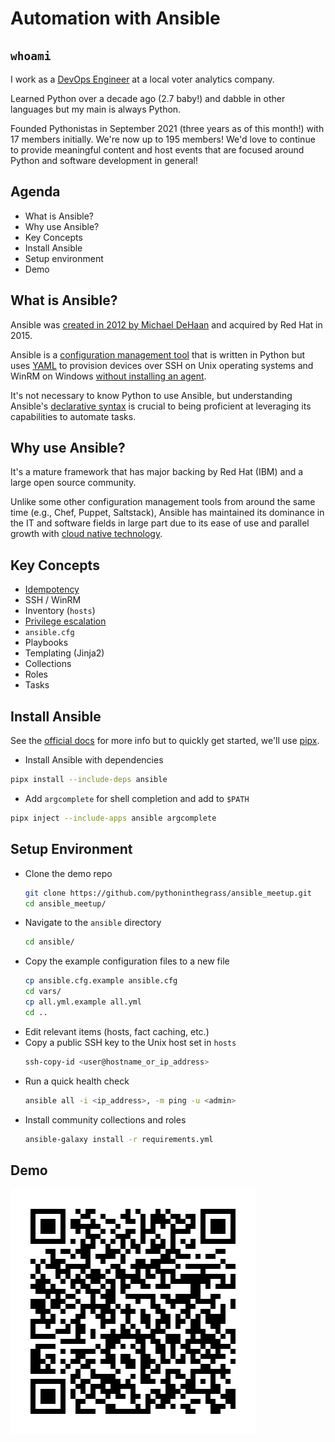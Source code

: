 # Automation with Ansible

<!-- https://simpleslides.dev/exographicskip/automation-with-ansible -->

## `whoami`

I work as a [DevOps Engineer](https://www.linkedin.com/in/lancestephens/) at a local voter analytics company.

Learned Python over a decade ago (2.7 baby!) and dabble in other languages but my main is always Python.

Founded Pythonistas in September 2021 (three years as of this month!) with 17 members initially. We're now up to 195 members! We'd love to continue to provide meaningful content and host events that are focused around Python and software development in general!


## Agenda

* What is Ansible?
* Why use Ansible?
* Key Concepts
* Install Ansible
* Setup environment
* Demo


## What is Ansible?

Ansible was [created in 2012 by Michael DeHaan](https://en.wikipedia.org/wiki/Ansible_(software)) and acquired by Red Hat in 2015.

Ansible is a [configuration management tool](https://www.atlassian.com/microservices/microservices-architecture/configuration-management-tools) that is written in Python but uses [YAML](https://docs.ansible.com/ansible/latest/reference_appendices/YAMLSyntax.html) to provision devices over SSH on Unix operating systems and WinRM on Windows [without installing an agent](https://www.ansible.com/how-ansible-works/).

It's not necessary to know Python to use Ansible, but understanding Ansible's [declarative syntax](https://docs.ansible.com/ansible/latest/reference_appendices/glossary.html#term-Declarative) is crucial to being proficient at leveraging its capabilities to automate tasks.


## Why use Ansible?

It's a mature framework that has major backing by Red Hat (IBM) and a large open source community.

Unlike some other configuration management tools from around the same time (e.g., Chef, Puppet, Saltstack), Ansible has maintained its dominance in the IT and software fields in large part due to its ease of use and parallel growth with [cloud native technology](https://docs.ansible.com/ansible/latest/collections/kubernetes/core/k8s_module.html).


## Key Concepts

* [Idempotency](https://docs.ansible.com/ansible/latest/playbook_guide/playbooks_intro.html#desired-state-and-idempotency)
* SSH / WinRM
* Inventory (`hosts`)
* [Privilege escalation](https://docs.ansible.com/ansible/latest/playbook_guide/playbooks_privilege_escalation.html)
* `ansible.cfg`
* Playbooks
* Templating (Jinja2)
* Collections
* Roles
* Tasks


## Install Ansible

See the [official docs](https://docs.ansible.com/ansible/latest/installation_guide/intro_installation.html#installing-and-upgrading-ansible) for more info but to quickly get started, we'll use [pipx](https://pypa.github.io/pipx/installation/).

* Install Ansible with dependencies
```bash
pipx install --include-deps ansible
```

* Add `argcomplete` for shell completion and add to `$PATH`
```bash
pipx inject --include-apps ansible argcomplete
```


## Setup Environment

* Clone the demo repo
    ```bash
    git clone https://github.com/pythoninthegrass/ansible_meetup.git
    cd ansible_meetup/
    ```
* Navigate to the `ansible` directory
    ```bash
    cd ansible/
    ```
* Copy the example configuration files to a new file
    ```bash
    cp ansible.cfg.example ansible.cfg
    cd vars/
    cp all.yml.example all.yml
    cd ..
    ```
* Edit relevant items (hosts, fact caching, etc.)
* Copy a public SSH key to the Unix host set in `hosts`
    ```bash
    ssh-copy-id <user@hostname_or_ip_address>
    ```
* Run a quick health check
    ```bash
    ansible all -i <ip_address>, -m ping -u <admin>
    ```
* Install community collections and roles
    ```bash
    ansible-galaxy install -r requirements.yml
    ```


## Demo

![GitHub Repo](qr.png)
